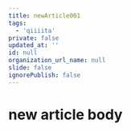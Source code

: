 ```yaml
---
title: newArticle001
tags:
  - 'qiiiita'
private: false
updated_at: ''
id: null
organization_url_name: null
slide: false
ignorePublish: false
---
```

# new article body

